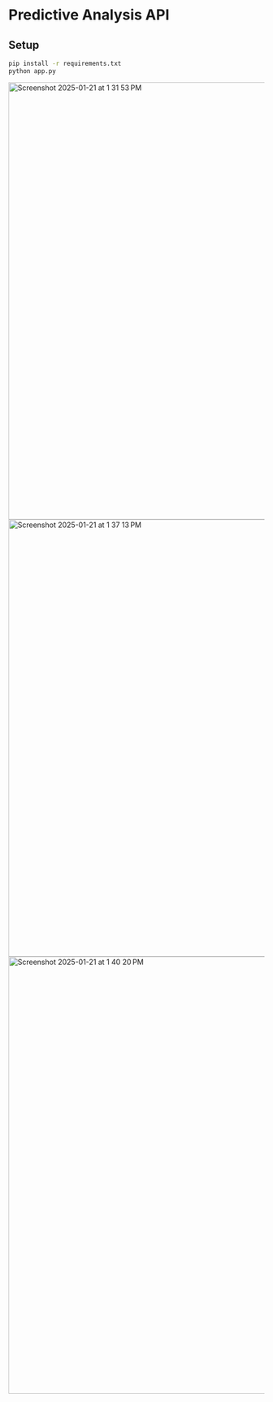 # Predictive Analysis API

## Setup
```bash
pip install -r requirements.txt
python app.py
```
<img width="861" alt="Screenshot 2025-01-21 at 1 31 53 PM" src="https://github.com/user-attachments/assets/2bb331f8-4b93-4778-8782-a5e1a1511a16" />
<img width="861" alt="Screenshot 2025-01-21 at 1 37 13 PM" src="https://github.com/user-attachments/assets/0e781a8b-b90a-408a-91b4-46e684643568" />
<img width="861" alt="Screenshot 2025-01-21 at 1 40 20 PM" src="https://github.com/user-attachments/assets/2100623b-65f5-4f32-9f36-608aea389785" />
